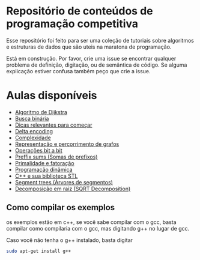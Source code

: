 # Repositório de conteúdos de programação competitiva

Esse repositório foi feito para ser uma coleção de tutoriais sobre algoritmos e estruturas de dados que são uteis na maratona de programação.


Está em construção. Por favor, crie uma issue se encontrar qualquer problema de definição, digitação, ou de semântica de código. Se alguma explicação estiver confusa também peço que crie a issue.

# Aulas disponíveis
- [Algoritmo de Dijkstra](Algoritmo%20de%20Dijkstra/README.md)
- [Busca binária](Busca%20Binária/README.md)
- [Dicas relevantes para começar](Comecando/README.md)
- [Delta encoding](Delta%20encoding%20(Codificação%20de%20diferenças)/README.md)
- [Complexidade](Complexidade/README.md)
- [Representação e percorrimento de grafos](Grafos/README.md)
- [Operações bit a bit](Operações%20bit%20a%20bit/README.md)
- [Preffix sums (Somas de prefixos)](Preffix%20sums%20(Somas%20de%20prefixos)/README.md)
- [Primalidade e fatoração](Primalidade%20e%20fatoração/README.md)
- [Programação dinâmica](Programação%20dinâmica/README.md)
- [C++ e sua biblioteca STL](STL/README.md)
- [Segment trees (Árvores de segmentos)](Segment%20Trees%20(Árvores%20de%20segmento)/README.md)
- [Decomposição em raiz (SQRT Decomposition)](sqrt%20decomposition/README.md)

Como compilar os exemplos
-------------------------
os exemplos estão em c++, se você sabe compilar com o gcc, basta compilar como compilaria com o gcc, mas digitando g++ no lugar de gcc.

Caso você não tenha o g++ instalado, basta digitar 
```bash
sudo apt-get install g++
```


<!--
<body>
    <h1>hello world</h1>
    <div data-pym-src="https://www.jdoodle.com/embed/v0/oEO"></div>
</body>

<script src="https://www.jdoodle.com/assets/jdoodle-pym.min.js" type="text/javascript"></script>
-->
